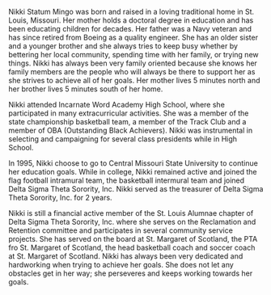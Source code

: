 Nikki Statum Mingo was born and raised in a loving traditional home in St. Louis, Missouri. Her mother holds a doctoral degree in education and has been educating children for decades. Her father was a Navy veteran and has since retired from Boeing as a quality engineer. She has an older sister and a younger brother and she always tries to keep busy whether by bettering her local community, spending time with her family, or trying new things. Nikki has always been very family oriented because she knows her family members are the people who will always be there to support her as she strives to achieve all of her goals. Her mother lives 5 minutes north and her brother lives 5 minutes south of her home. 

Nikki attended Incarnate Word Academy High School, where she participated in many extracurricular activities. She was a member of the state championship basketball team, a member of the Track Club and a member of OBA (Outstanding Black Achievers). Nikki was instrumental in selecting and campaigning for several class presidents while in High School. 

In 1995, Nikki choose to go to Central Missouri State University to continue her education goals. While in college, Nikki remained active and joined the flag football intramural team, the basketball intermural team and joined Delta Sigma Theta Sorority, Inc. Nikki served as the treasurer of Delta Sigma Theta Sorority, Inc. for 2 years. 

Nikki is still a financial active member of the St. Louis Alumnae chapter of Delta Sigma Theta Sorority, Inc. where she serves on the Reclamation and Retention committee and participates in several community service projects. She has served on the board at St. Margaret of Scotland, the PTA fro St. Margaret of Scotland, the head basketball coach and soccer coach at St. Margaret of Scotland. Nikki has always been very dedicated and hardworking when trying to achieve her goals. She does not let any obstacles get in her way; she perseveres and keeps working towards her goals. 




